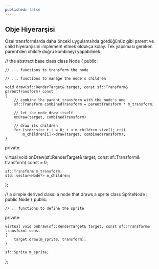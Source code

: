 ```yaml
---
published: false
---
```

## Obje Hiyerarşisi

Özel transformlarda daha önceki uygulamalrda gördüğünüz gibi parent ve child hiyerarşisini implement etmek oldukça kolay. Tek yapılması gereken parent’den child’e doğru kombineyi yapabilmek.

// the abstract base class
class Node
{
public:

    // ... functions to transform the node

    // ... functions to manage the node's children

    void draw(sf::RenderTarget& target, const sf::Transform& parentTransform) const
    {
        // combine the parent transform with the node's one
        sf::Transform combinedTransform = parentTransform * m_transform;

        // let the node draw itself
        onDraw(target, combinedTransform)

        // draw its children
        for (std::size_t i = 0; i < m_children.size(); ++i)
            m_children[i]->draw(target, combinedTransform);
    }
    
private:

virtual void onDraw(sf::RenderTarget& target, const sf::Transform& transform) const = 0;

    sf::Transform m_transform;
    std::vector<Node*> m_children;
};

// a simple derived class: a node that draws a sprite
class SpriteNode : public Node
{
public:

    // .. functions to define the sprite

private:

    virtual void onDraw(sf::RenderTarget& target, const sf::Transform& transform) const
    {
        target.draw(m_sprite, transform);
    }

    sf::Sprite m_sprite;
};